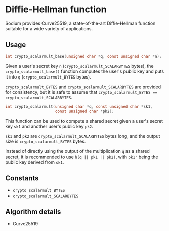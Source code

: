 # Diffie-Hellman function

Sodium provides Curve25519, a state-of-the-art Diffie-Hellman function suitable for a wide variety of applications.

## Usage

```c
int crypto_scalarmult_base(unsigned char *q, const unsigned char *n);
```

Given a user's secret key `n` (`crypto_scalarmult_SCALARBYTES` bytes), the `crypto_scalarmult_base()` function computes the user's public key and puts it into `q` (`crypto_scalarmult_BYTES` bytes).

`crypto_scalarmult_BYTES` and `crypto_scalarmult_SCALARBYTES` are provided for consistency, but it is safe to assume that `crypto_scalarmult_BYTES == crypto_scalarmult_SCALARBYTES`.

```c
int crypto_scalarmult(unsigned char *q, const unsigned char *sk1,
                      const unsigned char *pk2);
```
This function can be used to compute a shared secret given a user's secret key `sk1` and another user's public key `pk2`.

`sk1` and `pk2` are `crypto_scalarmult_SCALARBYTES` bytes long, and the output size is `crypto_scalarmult_BYTES` bytes.

Instead of directly using the output of the multiplication `q` as a shared secret, it is recommended to use `h(q || pk1 || pk2)`, with `pk1'` being the public key derived from `sk1`.

## Constants

- `crypto_scalarmult_BYTES`
- `crypto_scalarmult_SCALARBYTES`

## Algorithm details

- Curve25519
